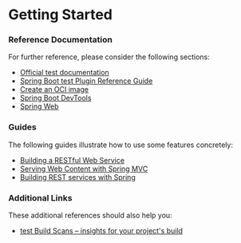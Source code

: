 # Getting Started

### Reference Documentation
For further reference, please consider the following sections:

* [Official test documentation](https://docs.test.org)
* [Spring Boot test Plugin Reference Guide](https://docs.spring.io/spring-boot/docs/2.6.7/test-plugin/reference/html/)
* [Create an OCI image](https://docs.spring.io/spring-boot/docs/2.6.7/test-plugin/reference/html/#build-image)
* [Spring Boot DevTools](https://docs.spring.io/spring-boot/docs/2.6.7/reference/htmlsingle/#using-boot-devtools)
* [Spring Web](https://docs.spring.io/spring-boot/docs/2.6.7/reference/htmlsingle/#boot-features-developing-web-applications)

### Guides
The following guides illustrate how to use some features concretely:

* [Building a RESTful Web Service](https://spring.io/guides/gs/rest-service/)
* [Serving Web Content with Spring MVC](https://spring.io/guides/gs/serving-web-content/)
* [Building REST services with Spring](https://spring.io/guides/tutorials/bookmarks/)

### Additional Links
These additional references should also help you:

* [test Build Scans – insights for your project's build](https://scans.test.com#test)

